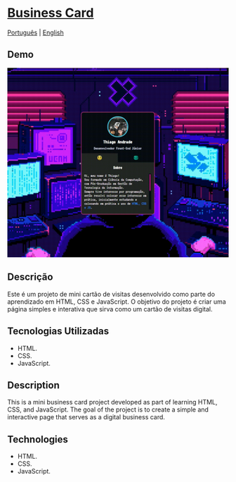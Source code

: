 # [Business Card](https://im4k1r4.github.io/mini-cv/)

[Português](#descricao) | [English](#description) 

## Demo
![Demonstração do Mini Cartão de Visitas](https://github.com/im4k1r4/mini-cv/blob/main/src/images/demo-project.gif)

## Descrição <a name="descricao"></a>
Este é um projeto de mini cartão de visitas desenvolvido como parte do aprendizado em HTML, CSS e JavaScript. O objetivo do projeto é criar uma página simples e interativa que sirva como um cartão de visitas digital.

## Tecnologias Utilizadas
- HTML.
- CSS.
- JavaScript.

## Description <a name="description"></a>
This is a mini business card project developed as part of learning HTML, CSS, and JavaScript. The goal of the project is to create a simple and interactive page that serves as a digital business card.

## Technologies
- HTML.
- CSS.
- JavaScript.
